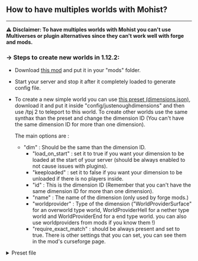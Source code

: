 ## How to have multiples worlds with Mohist?
---

⚠️ **Disclaimer: To have multiples worlds with Mohist you can't use Multiverses or plugin alternatives since they can't work well with forge and mods.**

### -> Steps to create new worlds in 1.12.2: 

* Download [this mod](https://www.curseforge.com/minecraft/mc-mods/just-enough-dimensions) and put it in your "mods" folder.

* Start your server and stop it after it completely loaded to generate config file.

* To create a new simple world you can use [this preset (dimensions.json)](https://cdn.discordapp.com/attachments/815331146303799296/825439539438157904/dimensions.json), download it and put it inside "config/justenoughdimensions" and then use /tpj 2 to teleport to this world. To create other worlds use the same synthax than the preset and change the dimension ID (You can't have the same dimension ID for more than one dimension).
    
    The main options are :
        
	- "dim" : Should be the same than the dimension ID.
        - "load_on_start" : set it to true if you want your dimension to be loaded at the start of your server (should be always enabled to not cause issues with plugins).
        - "keeploaded" :  set it to false if you want your dimension to be unloaded if there is no players inside.
        - "id" : This is the dimension ID  (Remember that you can't have the same dimension ID for more than one dimension).
        - "name" : The name of the dimension (only used by forge mods.)
        - "worldprovider" : Type of the dimension ("WorldProviderSurface" for an overworld type world, WorldProviderHell  for a nether type world and WorldProviderEnd for a end type world. you can also use worldproviders from mods if you know them !)
        - "require_exact_match" : should be always present and set to true.
    There is other settings that you can set, you can see them in the mod's curseforge page.

<details>
  <summary>Preset file</summary>
  
```yaml
{
  "config_version": {
    "id": "__default",
    "version": 0
    },
    "dimensions":
    [
        {
            "dim": 2,
			"load_on_start": true,
            "dimensiontype": {
                "id": 2,
                "name": "AltWorld",
                "keeploaded": true,
                "worldprovider": "WorldProviderSurface",
                "require_exact_match": true
            }
        }
    ]
}
```
  ```
</details>
    
### -> Steps to create new worlds in 1.16.5: 

* Download [this datapack](https://cdn.discordapp.com/attachments/615256015704948808/850816329636380752/multiworld.zip) and extract it in world/datapacks folder.

* Start your server and use the command /execute in multiworld:altworld-1 run tp ~ ~ ~ to teleport yourself in the new world (work also with plugins commands).

* If you need more world, you need to copy and paste the .json inside world/datapacks/multiworld/data/multiworld/dimension and rename it (eg: altworld-3.json).
